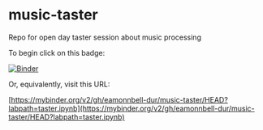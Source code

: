 # music-taster

Repo for open day taster session about music processing

To begin click on this badge:

[![Binder](https://mybinder.org/badge_logo.svg)](https://mybinder.org/v2/gh/eamonnbell-dur/music-taster/HEAD?labpath=taster.ipynb)

Or, equivalently, visit this URL:

[https://mybinder.org/v2/gh/eamonnbell-dur/music-taster/HEAD?labpath=taster.ipynb](https://mybinder.org/v2/gh/eamonnbell-dur/music-taster/HEAD?labpath=taster.ipynb)
